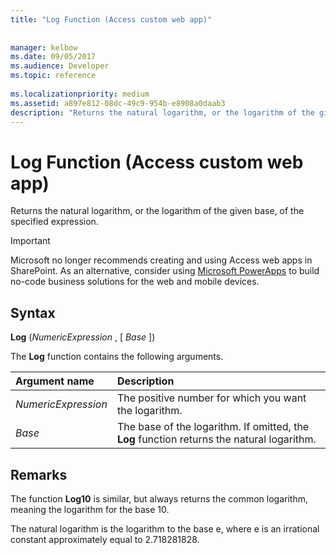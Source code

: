 ```yaml
---
title: "Log Function (Access custom web app)"
 
 
manager: kelbow
ms.date: 09/05/2017
ms.audience: Developer
ms.topic: reference
  
ms.localizationpriority: medium
ms.assetid: a897e812-08dc-49c9-954b-e8908a0daab3
description: "Returns the natural logarithm, or the logarithm of the given base, of the specified expression."
---
```


# Log Function (Access custom web app)

Returns the natural logarithm, or the logarithm of the given base, of the specified expression.
  
> [!IMPORTANT]
> Microsoft no longer recommends creating and using Access web apps in SharePoint. As an alternative, consider using [Microsoft PowerApps](https://powerapps.microsoft.com/) to build no-code business solutions for the web and mobile devices. 
  
## Syntax

 **Log** (*NumericExpression*  , [  *Base*  ]) 
  
The **Log** function contains the following arguments. 
  
|**Argument name**|**Description**|
|:-----|:-----|
| *NumericExpression*  <br/> |The positive number for which you want the logarithm.  <br/> |
| *Base*  <br/> |The base of the logarithm. If omitted, the **Log** function returns the natural logarithm.  <br/> |
   
## Remarks

The function **Log10** is similar, but always returns the common logarithm, meaning the logarithm for the base 10. 
  
The natural logarithm is the logarithm to the base e, where e is an irrational constant approximately equal to 2.718281828.
  

